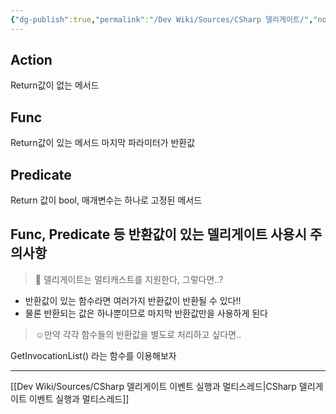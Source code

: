 ```yaml
---
{"dg-publish":true,"permalink":"/Dev Wiki/Sources/CSharp 델리게이트/","noteIcon":"","created":"2024-10-06T14:30:40.000+09:00","updated":"2025-07-19T22:58:36.957+09:00"}
---
```


## Action
Return값이 없는 메서드

## Func
Return값이 있는 메서드 마지막 파라미터가 반환값

## Predicate
Return 값이 bool, 매개변수는 하나로 고정된 메서드

## Func, Predicate 등 반환값이 있는 델리게이트 사용시 주의사항
> 🧐 델리게이트는 멀티캐스트를 지원한다, 그렇다면..?

* 반환값이 있는 함수라면 여러가지 반환값이 반환될 수 있다!!
* 물론 반환되는 값은 하나뿐이므로 마지막 반환값만을 사용하게 된다

> ☺️만약 각각 함수들의 반환값을 별도로 처리하고 싶다면..

GetInvocationList() 라는 함수를 이용해보자

---
[[Dev Wiki/Sources/CSharp 델리게이트 이벤트 실행과 멀티스레드\|CSharp 델리게이트 이벤트 실행과 멀티스레드]]